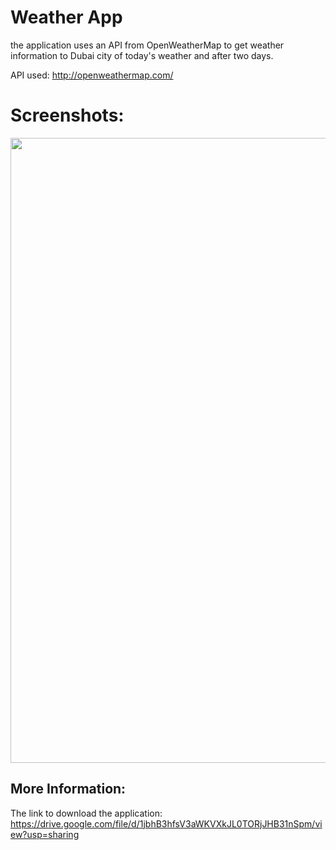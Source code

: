 # Weather App

the application uses an API from OpenWeatherMap to get weather information to Dubai city of today's weather
and after two days.

API used: http://openweathermap.com/

# Screenshots:

<img src="https://github.com/ramanassif/weather_app/blob/master/mockup.png" width=1000>

## More Information:

The link to download the application: https://drive.google.com/file/d/1jbhB3hfsV3aWKVXkJL0TORjJHB31nSpm/view?usp=sharing
